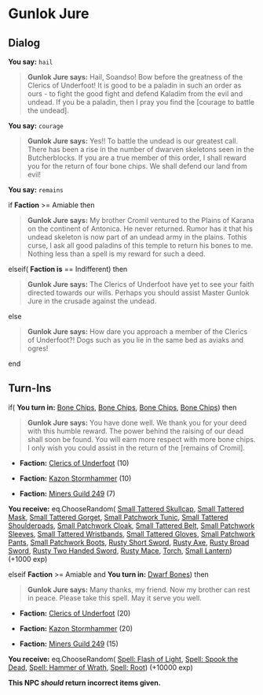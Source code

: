 # Gunlok Jure
## Dialog

**You say:** `hail`



>**Gunlok Jure says:** Hail, Soandso!  Bow before the greatness of the Clerics of Underfoot!  It is good to be a paladin in such an order as ours - to fight the good fight and defend Kaladim from the evil and undead.  If you be a paladin, then I pray you find the [courage to battle the undead].

**You say:** `courage`



>**Gunlok Jure says:** Yes!!  To battle the undead is our greatest call.  There has been a rise in the number of dwarven skeletons seen in the Butcherblocks.  If you are a true member of this order, I shall reward you for the return of four bone chips.  We shall defend our land from evil!

**You say:** `remains`



if **Faction** >= Amiable then



>**Gunlok Jure says:** My brother Cromil ventured to the Plains of Karana on the continent of Antonica. He never returned. Rumor has it that his undead skeleton is now part of an undead army in the plains. Tothis curse, I ask all good paladins of this temple to return his bones to me. Nothing less than a spell is my reward for such a deed.


elseif( **Faction is** == Indifferent) then



>**Gunlok Jure says:** The Clerics of Underfoot have yet to see your faith directed towards our wills. Perhaps you should assist Master Gunlok Jure in the crusade against the undead.


else



>**Gunlok Jure says:** How dare you approach a member of the Clerics of Underfoot?!  Dogs such as you lie in the same bed as aviaks and ogres!

end

## Turn-Ins



if( **You turn in:** [Bone Chips](/item/13073), [Bone Chips](/item/13073), [Bone Chips](/item/13073), [Bone Chips](/item/13073)) then


>**Gunlok Jure says:** You have done well. We thank you for your deed with this humble reward. The power behind the raising of our dead shall soon be found. You will earn more respect with more bone chips. I only wish you could assist in the return of the [remains of Cromil].





* __Faction:__ [Clerics of Underfoot](/faction/227) (10)


 


* __Faction:__ [Kazon Stormhammer](/faction/274) (10)





* __Faction:__ [Miners Guild 249](/faction/293) (7)





 **You receive:** eq.ChooseRandom( [Small Tattered Skullcap](/item/2113), [Small Tattered Mask](/item/2114), [Small Tattered Gorget](/item/2115), [Small Patchwork Tunic](/item/2116), [Small Tattered Shoulderpads](/item/2117), [Small Patchwork Cloak](/item/2118), [Small Tattered Belt](/item/2119), [Small Patchwork Sleeves](/item/2120), [Small Tattered Wristbands](/item/2121), [Small Tattered Gloves](/item/2122), [Small Patchwork Pants](/item/2123), [Small Patchwork Boots](/item/2124), [Rusty Short Sword](/item/5013), [Rusty Axe](/item/5014), [Rusty Broad Sword](/item/5016), [Rusty Two Handed Sword](/item/5023), [Rusty Mace](/item/6011), [Torch](/item/13002), [Small Lantern](/item/13003)) (+1000 exp)

elseif **Faction** >= Amiable and  **You turn in:** [Dwarf Bones](/item/13332)) then 


>**Gunlok Jure says:** Many thanks, my friend. Now my brother can rest in peace. Please take this spell. May it serve you well.





* __Faction:__ [Clerics of Underfoot](/faction/227) (20)


 


* __Faction:__ [Kazon Stormhammer](/faction/274) (20)





* __Faction:__ [Miners Guild 249](/faction/293) (15)





 **You receive:** eq.ChooseRandom( [Spell: Flash of Light](/item/15201), [Spell: Spook the Dead](/item/15209), [Spell: Hammer of Wrath](/item/15223), [Spell: Root](/item/15230)) (+10000 exp)

**This NPC *should* return incorrect items given.**
